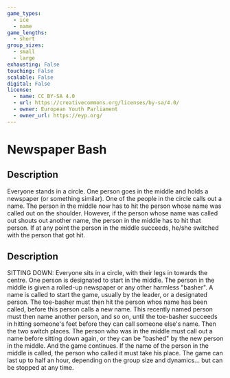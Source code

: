 ```yaml
---
game_types:
  - ice
  - name
game_lengths:
  - short
group_sizes:
  - small
  - large
exhausting: False
touching: False
scalable: False
digital: False
license:
  - name: CC BY-SA 4.0
  - url: https://creativecommons.org/licenses/by-sa/4.0/
  - owner: European Youth Parliament
  - owner_url: https://eyp.org/
---
```

# Newspaper Bash

## Description
Everyone stands in a circle. One person goes in the middle and holds a newspaper (or something similar). One of the people in the circle calls out a name. The person in the middle now has to hit the person whose name was called out on the shoulder. However, if the person whose name was called out shouts out another name, the person in the middle has to hit that person. If at any point the person in the middle succeeds, he/she switched with the person that got hit.

## Description
SITTING DOWN:
Everyone sits in a circle, with their legs in towards the centre. One person is
designated to start in the middle. The person in the middle is given a rolled-up
newspaper or any other harmless "basher". A name is called to start the game,
usually by the leader, or a designated person. The toe-basher must then hit the
person whos name has been called, before this person calls a new name. This
recently named person must then name another person, and so on, until the
toe-basher succeeds in hitting someone's feet before they can call someone
else's name. Then the two switch places. The person who was in the middle
must call out a name before sitting down again, or they can be "bashed" by the
new person in the middle. And the game continues. If the name of the person in
the middle is called, the person who called it must take his place.
The game can last up to half an hour, depending on the group size and
dynamics... but can be stopped at any time.
